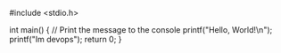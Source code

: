#include <stdio.h>

int main() {
    // Print the message to the console
    printf("Hello, World!\n");
    printf("Im devops");
    return 0;
}
